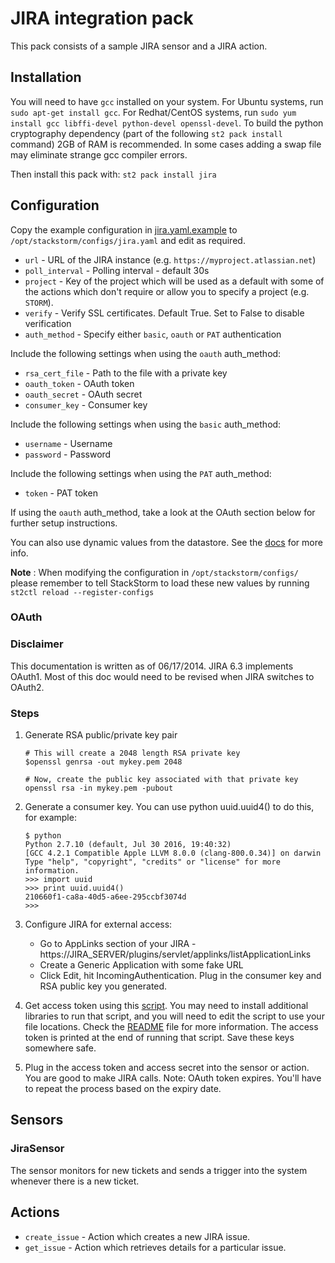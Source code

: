 # JIRA integration pack

This pack consists of a sample JIRA sensor and a JIRA action.

## Installation

You will need to have `gcc` installed on your system. For Ubuntu systems, run `sudo apt-get install gcc`. For Redhat/CentOS
systems, run `sudo yum install gcc libffi-devel python-devel openssl-devel`. To build the python cryptography dependency (part of the following `st2 pack install` command) 2GB of RAM is recommended. In some cases adding a swap file may eliminate strange gcc compiler errors.

Then install this pack with: `st2 pack install jira`

## Configuration

Copy the example configuration in [jira.yaml.example](./jira.yaml.example)
to `/opt/stackstorm/configs/jira.yaml` and edit as required.

* ``url`` - URL of the JIRA instance (e.g. ``https://myproject.atlassian.net``)
* ``poll_interval`` - Polling interval - default 30s
* ``project`` - Key of the project which will be used as a default with some of the actions which
  don't require or allow you to specify a project (e.g. ``STORM``).
* ``verify`` - Verify SSL certificates. Default True. Set to False to disable verification
* ``auth_method`` - Specify either `basic`, `oauth` or `PAT` authentication

Include the following settings when using the `oauth` auth_method:
* ``rsa_cert_file`` - Path to the file with a private key
* ``oauth_token`` - OAuth token
* ``oauth_secret`` - OAuth secret
* ``consumer_key`` - Consumer key

Include the following settings when using the `basic` auth_method:
* ``username`` - Username
* ``password`` - Password

Include the following settings when using the `PAT` auth_method:
* ``token`` - PAT token

If using the `oauth` auth_method, take a look at the OAuth section below for further setup instructions.

You can also use dynamic values from the datastore. See the
[docs](https://docs.stackstorm.com/reference/pack_configs.html) for more info.

**Note** : When modifying the configuration in `/opt/stackstorm/configs/` please
           remember to tell StackStorm to load these new values by running
           `st2ctl reload --register-configs`

### OAuth

### Disclaimer

This documentation is written as of 06/17/2014. JIRA 6.3 implements OAuth1. Most of this doc would need to be revised when JIRA switches to OAuth2.

### Steps

1. Generate RSA public/private key pair
    ```
    # This will create a 2048 length RSA private key
    $openssl genrsa -out mykey.pem 2048
    ```

    ```
    # Now, create the public key associated with that private key
    openssl rsa -in mykey.pem -pubout
    ```
2. Generate a consumer key. You can use python uuid.uuid4() to do this, for example:

    ```
    $ python
    Python 2.7.10 (default, Jul 30 2016, 19:40:32)
    [GCC 4.2.1 Compatible Apple LLVM 8.0.0 (clang-800.0.34)] on darwin
    Type "help", "copyright", "credits" or "license" for more information.
    >>> import uuid
    >>> print uuid.uuid4()
    210660f1-ca8a-40d5-a6ee-295ccbf3074d
    >>>
    ```
    
3. Configure JIRA for external access:
     * Go to AppLinks section of your JIRA - https://JIRA_SERVER/plugins/servlet/applinks/listApplicationLinks
     * Create a Generic Application with some fake URL
     * Click Edit, hit IncomingAuthentication. Plug in the consumer key and RSA public key you generated.
4. Get access token using this [script](https://github.com/lakshmi-kannan/jira-oauth-access-token-generator/blob/master/generate_access_token.py). You may need to install additional libraries to run that script, and you
  will need to edit the script to use your file locations. Check the [README](https://github.com/lakshmi-kannan/jira-oauth-access-token-generator/blob/master/README.md) file for more information.
  The access token is printed at the end of running that script. Save these keys somewhere safe. 
5. Plug in the access token and access secret into the sensor or action. You are good to make JIRA calls. Note: OAuth token expires. You'll have to repeat the process based on the expiry date. 

## Sensors

### JiraSensor

The sensor monitors for new tickets and sends a trigger into the system whenever there is a new ticket.

## Actions

* ``create_issue`` - Action which creates a new JIRA issue.
* ``get_issue`` - Action which retrieves details for a particular issue.
